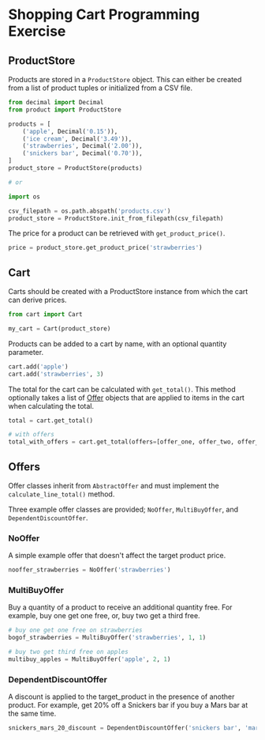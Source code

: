 Shopping Cart Programming Exercise
===

## ProductStore

Products are stored in a `ProductStore` object. This can either be created from a list of product tuples or initialized from a CSV file.

```python
from decimal import Decimal
from product import ProductStore

products = [
    ('apple', Decimal('0.15')),
    ('ice cream', Decimal('3.49')),
    ('strawberries', Decimal('2.00')),
    ('snickers bar', Decimal('0.70')),
]
product_store = ProductStore(products)

# or

import os

csv_filepath = os.path.abspath('products.csv')
product_store = ProductStore.init_from_filepath(csv_filepath)
```

The price for a product can be retrieved with `get_product_price()`.

```python
price = product_store.get_product_price('strawberries')
```

## Cart

Carts should be created with a ProductStore instance from which the cart can derive prices.

```python
from cart import Cart

my_cart = Cart(product_store)
```

Products can be added to a cart by name, with an optional quantity parameter.

```python
cart.add('apple')
cart.add('strawberries', 3)
```

The total for the cart can be calculated with `get_total()`. This method optionally takes a list of [Offer](#offers) objects that are applied to items in the cart when calculating the total.

```python
total = cart.get_total()

# with offers
total_with_offers = cart.get_total(offers=[offer_one, offer_two, offer_three])
```

## Offers

Offer classes inherit from `AbstractOffer` and must implement the `calculate_line_total()` method.

Three example offer classes are provided; `NoOffer`, `MultiBuyOffer`, and `DependentDiscountOffer`.

### NoOffer

A simple example offer that doesn't affect the target product price.

```python
nooffer_strawberries = NoOffer('strawberries')
```

### MultiBuyOffer

Buy a quantity of a product to receive an additional quantity free. For example, buy one get one free, or, buy two get a third free.

```python
# buy one get one free on strawberries
bogof_strawberries = MultiBuyOffer('strawberries', 1, 1)

# buy two get third free on apples
multibuy_apples = MultiBuyOffer('apple', 2, 1)
```

### DependentDiscountOffer

A discount is applied to the target_product in the presence of another product. For example, get 20% off a Snickers bar if you buy a Mars bar at the same time.

```python
snickers_mars_20_discount = DependentDiscountOffer('snickers bar', 'mars bar', Decimal('0.2'))
```
